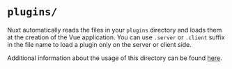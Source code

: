 # `plugins/`

Nuxt automatically reads the files in your `plugins` directory and loads them at the creation of the Vue application. You can use `.server` or `.client` suffix in the file name to load a plugin only on the server or client side.

Additional information about the usage of this directory can be found [here](https://nuxt.com/docs/guide/directory-structure/plugins).